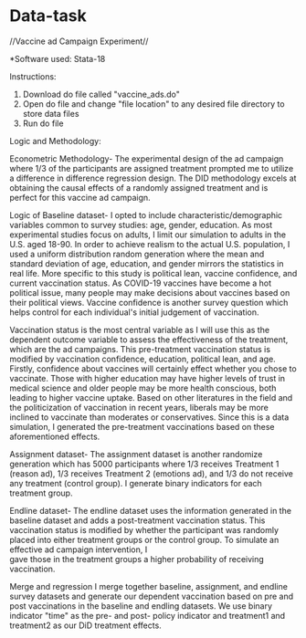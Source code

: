 # Data-task
//Vaccine ad Campaign Experiment//

*Software used: Stata-18

Instructions:

1. Download do file called "vaccine_ads.do"
2. Open do file and change "file location" to any desired file directory to store data files
3. Run do file 



Logic and Methodology:

Econometric Methodology-
The experimental design of the ad campaign where 1/3 of the participants are assigned treatment
prompted me to utilize a difference in difference regression design. The DID methodology excels at
obtaining the causal effects of a randomly assigned treatment and is perfect for this vaccine ad campaign. 

Logic of Baseline dataset-
I opted to include characteristic/demographic variables common to survey studies: age, gender, education. As most experimental studies focus on adults, I limit our simulation to adults in the U.S. aged 18-90. In order to achieve realism to the actual U.S. population, I used a uniform distribution random generation where the mean and standard deviation of age, education, and gender mirrors the statistics in real life. More specific to this study is political lean, vaccine confidence, and current vaccination status. As COVID-19 vaccines have become a hot political issue, many people may make decisions about vaccines based on their political views. Vaccine confidence is another survey question which helps control for each individual's initial judgement of vaccination. 

Vaccination status is the most central variable as I will use this as the dependent outcome variable to assess the effectiveness of the treatment, which are the ad campaigns. This pre-treatment vaccination status is modified by vaccination confidence, education, political lean, and age. Firstly, confidence about vaccines will certainly effect whether you chose to vaccinate. Those with higher education may have higher levels of trust in medical science and older people may be more health conscious, both leading to higher vaccine uptake. Based on other literatures in the field and the politicization of vaccination in recent years, liberals may be more inclined to vaccinate than moderates or conservatives. Since this is a data simulation, I generated the pre-treatment vaccinations based on these aforementioned effects. 


Assignment dataset-
The assignment dataset is another randomize generation which has 5000 participants where 1/3 receives Treatment 1 (reason ad), 1/3 receives Treatment 2 (emotions ad), and 1/3 do not receive
any treatment (control group). I generate binary indicators for each treatment group.


Endline dataset-
The endline dataset uses the information generated in the baseline dataset and adds a post-treatment vaccination status. This vaccination status is modified by whether the participant was randomly placed into either treatment groups or the control group. To simulate an effective ad campaign intervention, I  
gave those in the treatment groups a higher probability of receiving vaccination. 


Merge and regression
I merge together baseline, assignment, and endline survey datasets and generate our dependent vaccination based on pre and post vaccinations in the baseline and endling datasets. We use binary indicator "time" as the pre- and post- policy indicator and treatment1 and treatment2 as our DiD treatment effects. 


